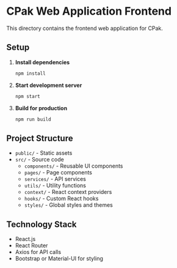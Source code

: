 # CPak Web Application Frontend

This directory contains the frontend web application for CPak.

## Setup

1. **Install dependencies**
   ```bash
   npm install
   ```

2. **Start development server**
   ```bash
   npm start
   ```

3. **Build for production**
   ```bash
   npm run build
   ```

## Project Structure

- `public/` - Static assets
- `src/` - Source code
  - `components/` - Reusable UI components
  - `pages/` - Page components
  - `services/` - API services
  - `utils/` - Utility functions
  - `context/` - React context providers
  - `hooks/` - Custom React hooks
  - `styles/` - Global styles and themes

## Technology Stack

- React.js
- React Router
- Axios for API calls
- Bootstrap or Material-UI for styling